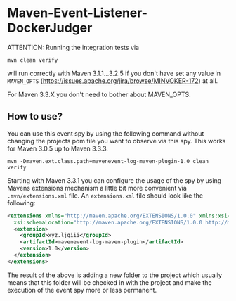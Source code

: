 # Maven-Event-Listener-DockerJudger


ATTENTION: Running the integration tests via

```
mvn clean verify
```


will run correctly with Maven 3.1.1...3.2.5 if you don't have set any value
in `MAVEN_OPTS` (https://issues.apache.org/jira/browse/MINVOKER-172) at all.

For Maven 3.3.X you don't need to bother about MAVEN_OPTS.

How to use?
-----------

You can use this event spy by using the following command without changing the 
projects pom file you want to observe via this spy. This works for Maven 3.0.5 up
to Maven 3.3.3.

```
mvn -Dmaven.ext.class.path=mavenevent-log-maven-plugin-1.0 clean verify
```

Starting with Maven 3.3.1 you can configure the usage of the spy by using Mavens
extensions mechanism a little bit more convenient via `.mvn/extensions.xml` 
file. An `extensions.xml` file should look like the following:

``` xml
<extensions xmlns="http://maven.apache.org/EXTENSIONS/1.0.0" xmlns:xsi="http://www.w3.org/2001/XMLSchema-instance"
  xsi:schemaLocation="http://maven.apache.org/EXTENSIONS/1.0.0 http://maven.apache.org/xsd/core-extensions-1.0.0.xsd">
  <extension>
    <groupId>xyz.ljqiii</groupId>
    <artifactId>mavenevent-log-maven-plugin</artifactId>
    <version>1.0</version>
  </extension>
</extensions>
```

The result of the above is adding a new folder to the project which usually
means that this folder will be checked in with the project and make the 
execution of the event spy more or less permanent.

